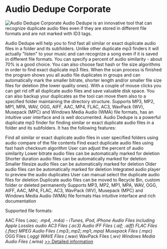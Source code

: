 # Audio Dedupe Corporate
![Audio Dedupe Corporate](https://mycommerce.akamaized.net/api/pimages/P300865407/BIG/300865407.PNG)
Audio Dedupe is an innovative tool that can recognize duplicate audio files even if they are stored in different file formats and are not marked with ID3 tags.

Audio Dedupe will help you to find fast all similar or exact duplicate audio files in a folder and its subfolders. Unlike other duplicate mp3 finders it will actually "listen" to your music and can recognize a song even if it is saved in different file formats. You can specify a percent of audio similarity - about 70% is a good choice. You can also choose fast hash or file size algorithms in order to find exact duplicate mp3 files. When the scan process is finished the program shows you all audio file duplicates in groups and can automatically mark the smaller bitrate, shorter length and/or smaller file size files for deletion (the lower quality ones). With a couple of mouse clicks you can get rid off all duplicate audio files and save valuable disk space. You can also backup your duplicates as the tool can move them also to a specified folder maintaining the directory structure. Supports MP3, MP2, MP1, MPA, WAV, OGG, AIFF, AAC, MP4, FLAC, AC3, WavPack (WV), Musepack (MPC) and Windows Media Audio (WMA) file formats, has an intuitive user interface and is well documented. Audio Dedupe is a powerful duplicate mp3 finder for finding similar or exact duplicate audio files in a folder and its subfolders. It has the following features:

Find all similar or exact duplicate audio files in user specified folders using audio compare of the file contents
Find exact duplicate audio files using fast hash checksum algorithm
User can adjust the percent of audio similarity
Lower bitrate audio files can be automatically marked for deletion
Shorter duration audio files can be automatically marked for deletion
Smaller filesize audio files can be automatically marked for deletion
Older audio files can be automatically marked for deletion
Integrated audio player to preview the audio duplicates
User can manual select the duplicate audio files for deletion
Duplicate audio files can be moved to Recycle Bin, custom folder or deleted permanently
Supports MP3, MP2, MP1, MPA, WAV, OGG, AIFF, AAC, MP4, FLAC, AC3, WavPack (WV), Musepack (MPC) and Windows Media Audio (WMA) file formats
Has intuitive interface and rich documentation

Supported file formats:

AAC Files (*.aac; *.mp4, *.m4a) - iTunes, iPod, iPhone Audio Files including Apple Lossles audio
AC3 Files (*.ac3)
Audio IFF Files (*.aif; *.aiff)
FLAC Files (*.flac)
MPEG Audio Files (*.mp3;*.mp2;*.mp1;*.mpa)
Musepack Files (*.mpc)
OGG Files (*.ogg)
WAVE Files (*.wav)
WavPack Files (*.wv)
Windows Media Audio Files (*.wma)
[>> Detailed information](https://secure.shareit.com/shareit/product.html?productid=300865407&affiliateid=200057808)
